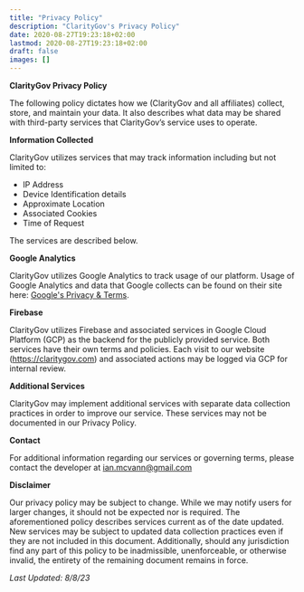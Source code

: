 ```yaml
---
title: "Privacy Policy"
description: "ClarityGov's Privacy Policy"
date: 2020-08-27T19:23:18+02:00
lastmod: 2020-08-27T19:23:18+02:00
draft: false
images: []
---
```


<!-- Yay, no errors, warnings, or alerts! -->

**ClarityGov Privacy Policy**

The following policy dictates how we (ClarityGov and all affiliates) collect, store, and maintain your data. It also describes what data may be shared with third-party services that ClarityGov’s service uses to operate.

**Information Collected**

ClarityGov utilizes services that may track information including but not limited to:



* IP Address
* Device Identification details
* Approximate Location
* Associated Cookies
* Time of Request

The services are described below. 

**Google Analytics**

ClarityGov utilizes Google Analytics to track usage of our platform. Usage of Google Analytics and data that Google collects can be found on their site here: [Google's Privacy & Terms](https://policies.google.com/technologies/partner-sites).

**Firebase**

ClarityGov utilizes Firebase and associated services in Google Cloud Platform (GCP) as the backend for the publicly provided service. Both services have their own terms and policies. Each visit to our website (https://claritygov.com) and associated actions may be logged via GCP for internal review.

**Additional Services**

ClarityGov may implement additional services with separate data collection practices in order to improve our service. These services may not be documented in our Privacy Policy. 

**Contact**

For additional information regarding our services or governing terms, please contact the developer at ian.mcvann@gmail.com

**Disclaimer**

Our privacy policy may be subject to change. While we may notify users for larger changes, it should not be expected nor is required. The aforementioned policy describes services current as of the date updated. New services may be subject to updated data collection practices even if they are not included in this document. Additionally, should any jurisdiction find any part of this policy to be inadmissible, unenforceable, or otherwise invalid, the entirety of the remaining document remains in force. 

_Last Updated: 8/8/23_

